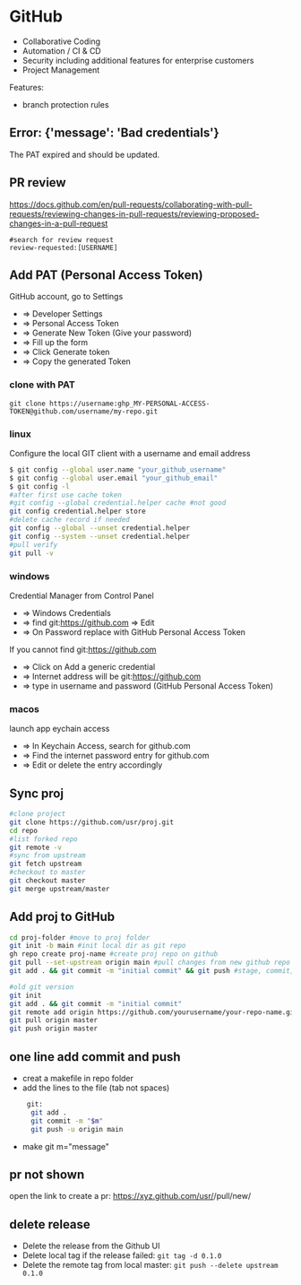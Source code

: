 # GitHub

  * Collaborative Coding
  * Automation / CI & CD
  * Security including additional features for enterprise customers
  * Project Management
  
Features:
- branch protection rules

## Error: {'message': 'Bad credentials'}
The PAT expired and should be updated.
  
## PR review
https://docs.github.com/en/pull-requests/collaborating-with-pull-requests/reviewing-changes-in-pull-requests/reviewing-proposed-changes-in-a-pull-request
```
#search for review request
review-requested:[USERNAME]
```

## Add PAT (Personal Access Token) 
GitHub account, go to Settings 
* => Developer Settings 
* => Personal Access Token 
* => Generate New Token (Give your password) 
* => Fill up the form 
* => Click Generate token 
* => Copy the generated Token

### clone with PAT
```
git clone https://username:ghp_MY-PERSONAL-ACCESS-TOKEN@github.com/username/my-repo.git
```

### linux
Configure the local GIT client with a username and email address
```bash
$ git config --global user.name "your_github_username"
$ git config --global user.email "your_github_email"
$ git config -l
#after first use cache token
#git config --global credential.helper cache #not good
git config credential.helper store 
#delete cache record if needed
git config --global --unset credential.helper
git config --system --unset credential.helper
#pull verify
git pull -v
```
### windows
Credential Manager from Control Panel 
* => Windows Credentials 
* => find git:https://github.com => Edit 
* => On Password replace with GitHub Personal Access Token

If you cannot find git:https://github.com 
* => Click on Add a generic credential 
* => Internet address will be git:https://github.com 
* => type in username and password (GitHub Personal Access Token)

### macos
launch app eychain access
* => In Keychain Access, search for github.com 
* => Find the internet password entry for github.com 
* => Edit or delete the entry accordingly

## Sync proj
```bash
#clone project
git clone https://github.com/usr/proj.git
cd repo
#list forked repo
git remote -v
#sync from upstream
git fetch upstream
#checkout to master
git checkout master
git merge upstream/master
```
## Add proj to GitHub
```bash
cd proj-folder #move to proj folder
git init -b main #init local dir as git repo
gh repo create proj-name #create proj repo on github
git pull --set-upstream origin main #pull changes from new github repo
git add . && git commit -m "initial commit" && git push #stage, commit, and push all files local proj

#old git version
git init
git add . && git commit -m "initial commit"
git remote add origin https://github.com/yourusername/your-repo-name.git
git pull origin master
git push origin master
```

## one line add commit and push
- creat a makefile in repo folder
- add the lines to the file (tab not spaces)
  ```bash
   git:
    git add .
    git commit -m "$m"
    git push -u origin main
  ```
- make git m="message"

## pr not shown
open the link to create a pr:
https://xyz.github.com/usr/<repo-name>/pull/new/<branch-name>

## delete release
- Delete the release from the Github UI
- Delete local tag if the release failed: `git tag -d 0.1.0`
- Delete the remote tag from local master: `git push --delete upstream 0.1.0`

